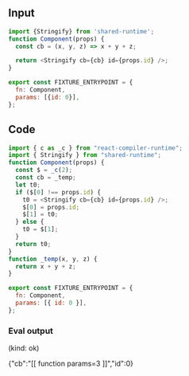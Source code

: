 
## Input

```javascript
import {Stringify} from 'shared-runtime';
function Component(props) {
  const cb = (x, y, z) => x + y + z;

  return <Stringify cb={cb} id={props.id} />;
}

export const FIXTURE_ENTRYPOINT = {
  fn: Component,
  params: [{id: 0}],
};

```

## Code

```javascript
import { c as _c } from "react-compiler-runtime";
import { Stringify } from "shared-runtime";
function Component(props) {
  const $ = _c(2);
  const cb = _temp;
  let t0;
  if ($[0] !== props.id) {
    t0 = <Stringify cb={cb} id={props.id} />;
    $[0] = props.id;
    $[1] = t0;
  } else {
    t0 = $[1];
  }
  return t0;
}
function _temp(x, y, z) {
  return x + y + z;
}

export const FIXTURE_ENTRYPOINT = {
  fn: Component,
  params: [{ id: 0 }],
};

```
      
### Eval output
(kind: ok) <div>{"cb":"[[ function params=3 ]]","id":0}</div>
